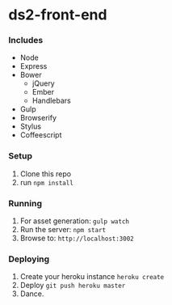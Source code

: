 # ds2-front-end

### Includes
* Node
* Express
* Bower
  * jQuery
  * Ember
  * Handlebars
* Gulp
* Browserify
* Stylus
* Coffeescript

### Setup

1. Clone this repo
2. run `npm install`


### Running

1. For asset generation: `gulp watch`
2. Run the server: `npm start`
3. Browse to: `http://localhost:3002`


### Deploying

1. Create your heroku instance `heroku create`
2. Deploy `git push heroku master`
3. Dance.
